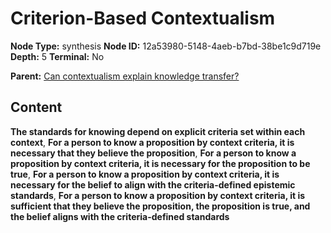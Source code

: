 # Criterion-Based Contextualism

**Node Type:** synthesis
**Node ID:** 12a53980-5148-4aeb-b7bd-38be1c9d719e
**Depth:** 5
**Terminal:** No

**Parent:** [Can contextualism explain knowledge transfer?](can-contextualism-explain-knowledge-transfer-antithesis-1b0cc249-6aa1-4cf1-b805-1e9c037f2670.md)

## Content

**The standards for knowing depend on explicit criteria set within each context**, **For a person to know a proposition by context criteria, it is necessary that they believe the proposition**, **For a person to know a proposition by context criteria, it is necessary for the proposition to be true**, **For a person to know a proposition by context criteria, it is necessary for the belief to align with the criteria-defined epistemic standards**, **For a person to know a proposition by context criteria, it is sufficient that they believe the proposition, the proposition is true, and the belief aligns with the criteria-defined standards**
